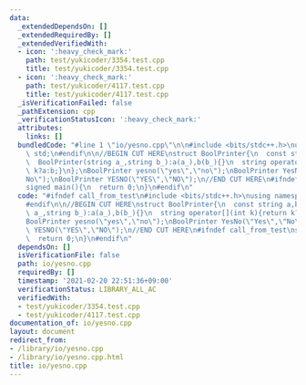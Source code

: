 ```yaml
---
data:
  _extendedDependsOn: []
  _extendedRequiredBy: []
  _extendedVerifiedWith:
  - icon: ':heavy_check_mark:'
    path: test/yukicoder/3354.test.cpp
    title: test/yukicoder/3354.test.cpp
  - icon: ':heavy_check_mark:'
    path: test/yukicoder/4117.test.cpp
    title: test/yukicoder/4117.test.cpp
  _isVerificationFailed: false
  _pathExtension: cpp
  _verificationStatusIcon: ':heavy_check_mark:'
  attributes:
    links: []
  bundledCode: "#line 1 \"io/yesno.cpp\"\n\n#include <bits/stdc++.h>\nusing namespace\
    \ std;\n#endif\n\n//BEGIN CUT HERE\nstruct BoolPrinter{\n  const string a,b;\n\
    \  BoolPrinter(string a_,string b_):a(a_),b(b_){}\n  string operator[](int k){return\
    \ k?a:b;}\n};\nBoolPrinter yesno(\"yes\",\"no\");\nBoolPrinter YesNo(\"Yes\",\"\
    No\");\nBoolPrinter YESNO(\"YES\",\"NO\");\n//END CUT HERE\n#ifndef call_from_test\n\
    signed main(){\n  return 0;\n}\n#endif\n"
  code: "#ifndef call_from_test\n#include <bits/stdc++.h>\nusing namespace std;\n\
    #endif\n\n//BEGIN CUT HERE\nstruct BoolPrinter{\n  const string a,b;\n  BoolPrinter(string\
    \ a_,string b_):a(a_),b(b_){}\n  string operator[](int k){return k?a:b;}\n};\n\
    BoolPrinter yesno(\"yes\",\"no\");\nBoolPrinter YesNo(\"Yes\",\"No\");\nBoolPrinter\
    \ YESNO(\"YES\",\"NO\");\n//END CUT HERE\n#ifndef call_from_test\nsigned main(){\n\
    \  return 0;\n}\n#endif\n"
  dependsOn: []
  isVerificationFile: false
  path: io/yesno.cpp
  requiredBy: []
  timestamp: '2021-02-20 22:51:36+09:00'
  verificationStatus: LIBRARY_ALL_AC
  verifiedWith:
  - test/yukicoder/3354.test.cpp
  - test/yukicoder/4117.test.cpp
documentation_of: io/yesno.cpp
layout: document
redirect_from:
- /library/io/yesno.cpp
- /library/io/yesno.cpp.html
title: io/yesno.cpp
---
```

